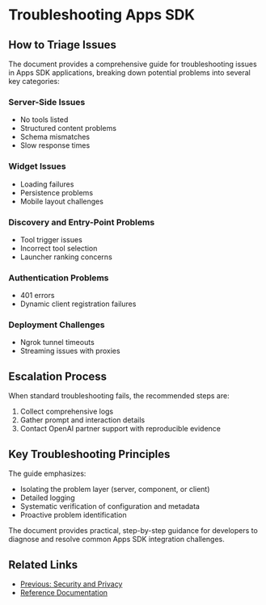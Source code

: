 # Troubleshooting Apps SDK

## How to Triage Issues

The document provides a comprehensive guide for troubleshooting issues in Apps SDK applications, breaking down potential problems into several key categories:

### Server-Side Issues
- No tools listed
- Structured content problems
- Schema mismatches
- Slow response times

### Widget Issues
- Loading failures
- Persistence problems
- Mobile layout challenges

### Discovery and Entry-Point Problems
- Tool trigger issues
- Incorrect tool selection
- Launcher ranking concerns

### Authentication Problems
- 401 errors
- Dynamic client registration failures

### Deployment Challenges
- Ngrok tunnel timeouts
- Streaming issues with proxies

## Escalation Process

When standard troubleshooting fails, the recommended steps are:

1. Collect comprehensive logs
2. Gather prompt and interaction details
3. Contact OpenAI partner support with reproducible evidence

## Key Troubleshooting Principles

The guide emphasizes:
- Isolating the problem layer (server, component, or client)
- Detailed logging
- Systematic verification of configuration and metadata
- Proactive problem identification

The document provides practical, step-by-step guidance for developers to diagnose and resolve common Apps SDK integration challenges.

## Related Links

- [Previous: Security and Privacy](/apps-sdk/guides/security-privacy)
- [Reference Documentation](/apps-sdk/resources/reference)
